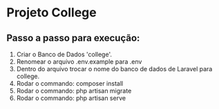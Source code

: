 # Projeto College

## Passo a passo para execução:

1. Criar o Banco de Dados 'college'.
 1. Renomear o arquivo .env.example para .env
 2. Dentro do arquivo trocar o nome do banco de dados de Laravel para college.
2. Rodar o commando: composer install
3. Rodar o commando: php artisan migrate
3. Rodar o commando: php artisan serve
